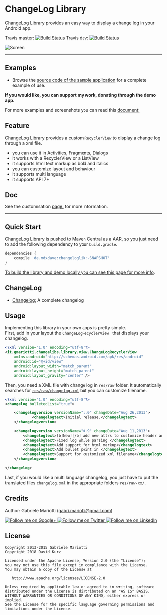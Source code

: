 # ChangeLog Library

ChangeLog Library provides an easy way to display a change log in your Android app.

Travis master: [![Build Status](https://travis-ci.org/gabrielemariotti/changeloglib.svg?branch=master)](https://travis-ci.org/gabrielemariotti/changeloglib)
Travis dev: [![Build Status](https://travis-ci.org/gabrielemariotti/changeloglib.svg?branch=dev)](https://travis-ci.org/gabrielemariotti/changeloglib)

![Screen](/ChangeLogDemo/images/screen2.png)


---
## Examples

* Browse the [source code of the sample application](/ChangeLogDemo) for a complete example of use.

**If you would like, you can support my work, donating through the demo app.**


For more examples and screenshots you can read this [document:](/ChangeLogDemo/README.md)


## Feature

ChangeLog Library provides a custom `RecyclerView` to display a change log through a xml file.

* you can use it in Activities, Fragments, Dialogs
* it works with a RecyclerView or a ListView
* it supports html text markup as bold and italics
* you can customize layout and behaviour
* it supports multi language
* it supports API 7+

## Doc

See the customisation [page:](/doc/CUSTOMIZATION.md) for more information.

---
## Quick Start

ChangeLog Library is pushed to Maven Central as a AAR, so you just need to add the following dependency to your `build.gradle`.

``` groovy
dependencies {
    compile 'de.mdxdave:changeloglib:-SNAPSHOT'
}
```

[To build the library and demo locally you can see this page for more info](/doc/BUILD.md).


## ChangeLog

* [Changelog:](CHANGELOG.md) A complete changelog

## Usage

Implementing this library in your own apps is pretty simple.<br/>
First, add in your layout the `ChangeLogRecyclerView ` that displays your changelog.

``` xml
<?xml version="1.0" encoding="utf-8"?>
<it.gmariotti.changelibs.library.view.ChangeLogRecyclerView
    xmlns:android="http://schemas.android.com/apk/res/android"
    android:id="@+id/view"
    android:layout_width="match_parent"
    android:layout_height="match_parent"
    android:layout_gravity="center" />
```

Then, you need a XML file with change log in `res/raw` folder.
It automatically searches for [`res/raw/changelog.xml`](/ChangeLogLibrary/src/main/res/raw/changelog.xml) but you can customize filename.

``` xml
<?xml version="1.0" encoding="utf-8"?>
<changelog bulletedList="true">

    <changelogversion versionName="1.0" changeDate="Aug 26,2013">
            <changelogtext>Initial release.</changelogtext>
    </changelogversion>

    <changelogversion versionName="0.9" changeDate="Aug 11,2013">
        <changelogtext>[b]New![/b] Add new attrs to customize header and row layout</changelogtext>
        <changelogtext>Fixed log while parsing </changelogtext>
        <changelogtext>Add support for html markup</changelogtext>
        <changelogtext>Add bullet point in </changelogtext>
        <changelogtext>Support for customized xml filename</changelogtext>
    </changelogversion>

</changelog>

```

Last, if you would like a multi language changelog, you just have to put the translated files `changelog.xml` in the appropriate folders `res/raw-xx/`.


Credits
-------

Author: Gabriele Mariotti (gabri.mariotti@gmail.com)

<a href="https://plus.google.com/u/0/114432517923423045208">
  <img alt="Follow me on Google+"
       src="https://github.com/gabrielemariotti/changeloglib/raw/master/ChangeLogDemo/images/g+64.png" />
</a>
<a href="https://twitter.com/GabMarioPower">
  <img alt="Follow me on Twitter"
       src="https://github.com/gabrielemariotti/changeloglib/raw/master/ChangeLogDemo/images/twitter64.png" />
</a>
<a href="http://it.linkedin.com/in/gabrielemariotti">
  <img alt="Follow me on LinkedIn"
       src="https://github.com/gabrielemariotti/changeloglib/raw/master/ChangeLogDemo/images/linkedin.png" />
</a>

License
-------

    Copyright 2013-2015 Gabriele Mariotti
    Copyright 2018 David Kurz

    Licensed under the Apache License, Version 2.0 (the "License");
    you may not use this file except in compliance with the License.
    You may obtain a copy of the License at

       http://www.apache.org/licenses/LICENSE-2.0

    Unless required by applicable law or agreed to in writing, software
    distributed under the License is distributed on an "AS IS" BASIS,
    WITHOUT WARRANTIES OR CONDITIONS OF ANY KIND, either express or implied.
    See the License for the specific language governing permissions and
    limitations under the License.
